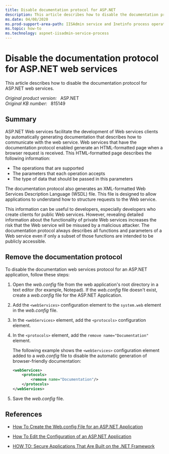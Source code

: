 ```yaml
---
title: Disable documentation protocol for ASP.NET
description: This article describes how to disable the documentation protocol for ASP.NET web services.
ms.date: 04/08/2020
ms.prod-support-area-path: IISAdmin service and Inetinfo process operation
ms.topic: how-to
ms.technology: aspnet-iisadmin-service-process
---
```

# Disable the documentation protocol for ASP.NET web services

This article describes how to disable the documentation protocol for ASP.NET web services.

_Original product version:_ &nbsp; ASP.NET  
_Original KB number:_ &nbsp; 815149

## Summary

ASP.NET Web services facilitate the development of Web services clients by automatically generating documentation that describes how to communicate with the web service. Web services that have the documentation protocol enabled generate an HTML-formatted page when a browser request is received. This HTML-formatted page describes the following information:

- The operations that are supported
- The parameters that each operation accepts
- The type of data that should be passed in this parameters

The documentation protocol also generates an XML-formatted Web Services Description Language (WSDL) file. This file is designed to allow applications to understand how to structure requests to the Web service.

This information can be useful to developers, especially developers who create clients for public Web services. However, revealing detailed information about the functionality of private Web services increases the risk that the Web service will be misused by a malicious attacker. The documentation protocol always describes all functions and parameters of a Web service even if only a subset of those functions are intended to be publicly accessible.

## Remove the documentation protocol

To disable the documentation web services protocol for an ASP.NET application, follow these steps:

1. Open the *web.config* file from the web application's root directory in a text editor (for example, Notepad). If the *web.config* file doesn't exist, create a *web.config* file for the ASP.NET Application.
2. Add the `<webServices>` configuration element to the `system.web` element in the *web.config* file.
3. In the `<webServices>` element, add the `<protocols>` configuration element.
4. In the `<protocols>` element, add the `remove name="Documentation"` element.

    The following example shows the `<webServices>` configuration element added to a *web.config* file to disable the automatic generation of browser-friendly documentation:

    ```xml
    <webServices>
        <protocols>
            <remove name="Documentation"/>
        </protocols>
    </webServices>
    ```

5. Save the *web.config* file.

## References

- [How To Create the Web.config File for an ASP.NET Application](https://support.microsoft.com/help/815179)

- [How To Edit the Configuration of an ASP.NET Application](https://support.microsoft.com/help/815178)

- [HOW TO: Secure Applications That Are Built on the .NET Framework](https://support.microsoft.com/help/818014)
